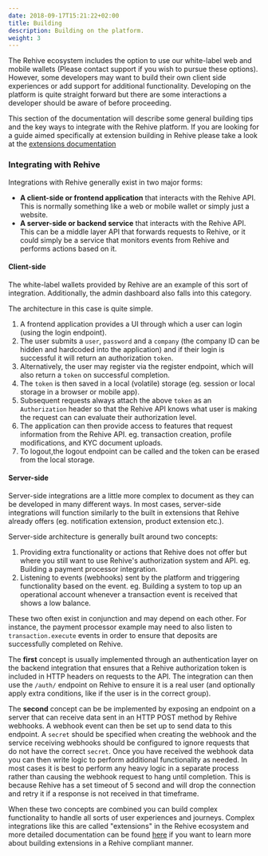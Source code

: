 ```yaml
---
date: 2018-09-17T15:21:22+02:00
title: Building
description: Building on the platform.
weight: 3
---
```


The Rehive ecosystem includes the option to use our white-label web and mobile wallets (Please contact support if you wish to pursue these options). However, some developers may want to build their own client side experiences or add support for additional functionality. Developing on the platform is quite straight forward but there are some interactions a developer should be aware of before proceeding.

This section of the documentation will describe some general building tips and the key ways to integrate with the Rehive platform. If you are looking for a guide aimed specifically at extension building in Rehive please take a look at the [extensions documentation](/extensions/get-started/introduction/)


### Integrating with Rehive

Integrations with Rehive generally exist in two major forms:

- **A client-side or frontend application** that interacts with the Rehive API. This is normally something like a web or mobile wallet or simply just a website.
- **A server-side or backend service** that interacts with the Rehive API. This can be a middle layer API that forwards requests to Rehive, or it could simply be a service that monitors events from Rehive and performs actions based on it.


#### Client-side

The white-label wallets provided by Rehive are an example of this sort of integration. Additionally, the admin dashboard also falls into this category.

The architecture in this case is quite simple.

1. A frontend application provides a UI through which a user can login (using the login endpoint).
2. The user submits a `user`, `password` and a `company` (the company ID can be hidden and hardcoded into the application) and if their login is successful it will return an authorization `token`.
3. Alternatively, the user may register via the register endpoint, which will also return a `token` on successful completion.
4. The `token` is then saved in a local (volatile) storage (eg. session or local storage in a browser or mobile app).
5. Subsequent requests always attach the above `token` as an `Authorization` header so that the Rehive API knows what user is making the request can can evaluate their authorization level.
6. The application can then provide access to features that request information from the Rehive API. eg. transaction creation, profile modifications, and KYC document uploads.
7. To logout,the logout endpoint can be called and the token can be erased from the local storage.


#### Server-side

Server-side integrations are a little more complex to document as they can be developed in many different ways. In most cases, server-side integrations will function similarly to the built in extensions that Rehive already offers (eg. notification extension, product extension etc.).

Server-side architecture is generally built around two concepts:

1. Providing extra functionality or actions that Rehive does not offer but where you still want to use Rehive's authorization system and API. eg. Building a payment processor integration.
2. Listening to events (webhooks) sent by the platform and triggering functionality based on the event. eg. Building a system to top up an operational account whenever a transaction event is received that shows a low balance.

These two often exist in conjunction and may depend on each other. For instance, the payment processor example may need to also listen to `transaction.execute` events in order to ensure that deposits are successfully completed on Rehive.

The **first** concept is usually implemented through an authentication layer on the backend integration that ensures that a Rehive authorization token is included in HTTP headers on requests to the API. The integration can then use the `/auth/` endpoint on Rehive to ensure it is a real user (and optionally apply extra conditions, like if the user is in the correct group).

The **second** concept can be be implemented by exposing an endpoint on a server that can receive data sent in an HTTP POST method by Rehive webhooks. A webhook event can then be set up to send data to this endpoint. A `secret` should be specified when creating the webhook and the service receiving webhooks should be configured to ignore requests that do not have the correct `secret`. Once you have received the webhook data you can then write logic to perform additional functionality as needed. In most cases it is best to perform any heavy logic in a separate process rather than causing the webhook request to hang until completion. This is because Rehive has a set timeout of 5 second and will drop the connection and retry it if a response is not received in that timeframe.

When these two concepts are combined you can build complex functionality to handle all sorts of user experiences and journeys. Complex integrations like this are called "extensions" in the Rehive ecosystem and more detailed documentation can be found [here](/extensions/get-started/building/) if you want to learn more about building extensions in a Rehive compliant manner.